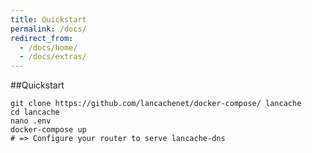 ```yaml
---
title: Quickstart
permalink: /docs/
redirect_from:
  - /docs/home/
  - /docs/extras/
---
```



##Quickstart

    git clone https://github.com/lancachenet/docker-compose/ lancache
    cd lancache
    nano .env
    docker-compose up
    # => Configure your router to serve lancache-dns
